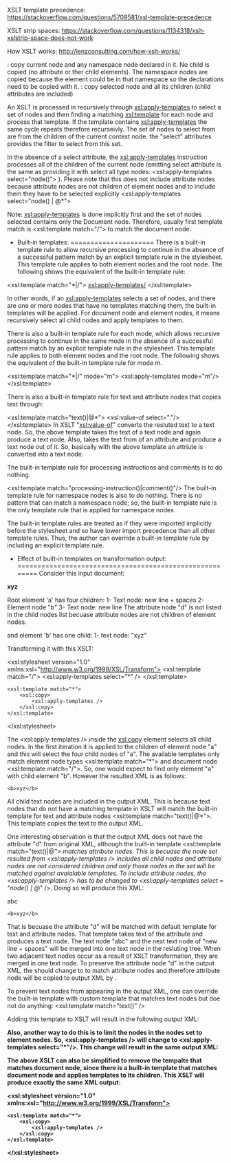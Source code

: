 XSLT template precedence:
https://stackoverflow.com/questions/5709581/xsl-template-precedence

XSLT strip spaces:
https://stackoverflow.com/questions/1134318/xslt-xslstrip-space-does-not-work

How XSLT works:
http://lenzconsulting.com/how-xslt-works/


<copy> : copy current node and any namespace node declared in it.  No child is copied (no attribute or ther child elements).  The namespace nodes are copied because the element could be in that namespace so the declarations need to be copied with it.
<copy-of> : copy selected node and all its children (child attributes are included)

An XSLT is processed in recursively through <xsl:apply-templates> to select a set of nodes and then finding a matching <xsl:template> for each node and process that template.  If the template contains <xsl:apply-templates> the same cycle repeats therefore recurseivly.  The set of nodes to select from are from the children of the current context node. the "select" attributes provides the filter to select from this set. 

In the absence of a select attribute, the <xsl:apply-templates> instruction processes all of the children of the current node (emitting select attribute is the same as providing it with select all type nodes: <xsl:apply-templates select="node()"> ).  Please note that this does not include attribute nodes because attribute nodes are not children of element nodes and to include them they have to be selected explicitly  <xsl:apply-templates select="node() | @*">

Note: <xsl:apply-templates> is done implicitly first and the set of nodes selected contains only the Document node.  Therefore, usually first template match is <xsl:template match="/"> to match the document node.


* Built-in templates:
=====================
There is a built-in template rule to allow recursive processing to continue in the absence of a successful pattern match by an explicit template rule in the stylesheet.  This template rule applies to both element nodes and the root node. The following shows the equivalent of the built-in template rule:

<xsl:template match="*|/">
  <xsl:apply-templates/>
</xsl:template>

In other words, if an <xsl:apply-templates> selects a set of nodes, and there are one or more nodes that have no templates matching them, the built-in templates will be applied.  For document node and element nodes, it means recursively select all child nodes and apply templates to them.

There is also a built-in template rule for each mode, which allows recursive processing to continue in the same mode in the absence of a successful pattern match by an explicit template rule in the stylesheet. This template rule applies to both element nodes and the root node. The following shows the equivalent of the built-in template rule for mode m.

<xsl:template match="*|/" mode="m">
  <xsl:apply-templates mode="m"/>
</xsl:template>

There is also a built-in template rule for text and attribute nodes that copies text through:

<xsl:template match="text()|@*">
  <xsl:value-of select="."/>
</xsl:template>
In XSLT "<xsl:value-of>" converts the resluted text to a text node.  So, the above template takes the text of a text node and again produce a text node.  Also, takes the text from of an attribute and produce a text node out of it. So, basically with the above template an attriute is converted into a text node.

The built-in template rule for processing instructions and comments is to do nothing.

<xsl:template match="processing-instruction()|comment()"/>
The built-in template rule for namespace nodes is also to do nothing. There is no pattern that can match a namespace node; so, the built-in template rule is the only template rule that is applied for namespace nodes.

The built-in template rules are treated as if they were imported implicitly before the stylesheet and so have lower import precedence than all other template rules. Thus, the author can override a built-in template rule by including an explicit template rule.




* Effect of built-in templates on transformation output:
========================================================
Consider this input document:
<?xml version="1.0" ?>
<a d="abc">
	<b>xyz</b>
</a>

Root element 'a' has four children:
1- Text node: new line + spaces
2- Element node "b"
3- Text node: new line
The attribute node "d" is not listed in the child nodes list becuase attribute nodes are not children of element nodes.

and element 'b' has one child:
1- text node: "xyz"

Transforming it with this XSLT:
<?xml version="1.0" encoding="UTF-8"?>
<xsl:stylesheet version="1.0" xmlns:xsl="http://www.w3.org/1999/XSL/Transform">
	<xsl:template match="/">
		<xsl:apply-templates select="*" />
	</xsl:template>

	<xsl:template match="*">
		<xsl:copy>
			<xsl:apply-templates />
		</xsl:copy>
	</xsl:template>
</xsl:stylesheet>

The <xsl:apply-templates /> inside the <xsl:copy> element selects all child nodes. In the first iteration it is applied to the children of element node "a" and this will select the four child nodes of "a".  The available templates only match element node types <xsl:template match="*"> and document node <xsl:template match="/">.  So, one would expect to find only element "a" with child element "b".  However the resulted XML is as follows:

<?xml version="1.0" encoding="UTF-8"?><a>
	<b>xyz</b>
</a>

All child text nodes are included in the output XML.  This is because text nodes that do not have a matching template in XSLT will match the built-in template for text and attribute nodes <xsl:template match="text()|@*">.  This template copies the text to the output XML.  

One interesting observation is that the output XML does not have the attribute "d" from original XML, although the built-in template <xsl:template match="text()|@*"> matches attribute nodes.  This is becuase the node set resulted from <xsl:apply-templates /> includes all child nodes and attribute nodes are not considered children and only those nodes in the set will be matched against avaialable templates.  To include attribute nodes, the <xsl:apply-templates /> has to be changed to <xsl:apply-templates select = "node() | @*" />.  Doing so will produce this XML:

<?xml version="1.0" encoding="UTF-8"?><a>abc
	<b>xyz</b>
</a>
That is becuase the attribute "d" will be matched with default template for text and attribute nodes.  That template takes text of the attribute and produces a text node. The text node "abc" and the next text node of "new line + spaces" will be merged into one text node in the resluting tree.  When two adjacent text nodes occur as a result of XSLT transformation, they are merged in one text node. To preserve the attribute node "d" in the output XML, the <xsl:template match="*"> should change to <xsl:template match="* | @*"> to match attribute nodes and therefore attribute node will be copied to output XML by <xsl:copy>.

To prevent text nodes from appearing in the output XML, one can override the built-in template with custom template that matches text nodes but doe not do anything:  <xsl:template match="text()" /> 

Adding this template to XSLT will result in the following output XML:

<?xml version="1.0" encoding="UTF-8"?><a><b/></a>

Also, another way to do this is to limit the nodes in the nodes set to element nodes.  So, <xsl:apply-templates /> will change to <xsl:apply-templates select="*"/>.  This change will result in the same output XML:

<?xml version="1.0" encoding="UTF-8"?><a><b/></a>

The above XSLT can also be simplified to remove the tempalte that matches document node, since there is a built-in template that matches document node and applies templates to its children.  This XSLT will produce exactly the same XML output:

<?xml version="1.0" encoding="UTF-8"?>
<xsl:stylesheet version="1.0" xmlns:xsl="http://www.w3.org/1999/XSL/Transform">
	
	<xsl:template match="*">
		<xsl:copy>
			<xsl:apply-templates />
		</xsl:copy>
	</xsl:template>
</xsl:stylesheet>


